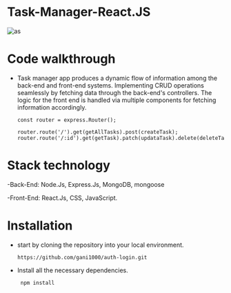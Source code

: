 # Task-Manager-React.JS

![as](https://github.com/gani1000/task-manager/assets/107857762/51da6f31-2ccd-4e2b-88a5-a82cb1ae4961)


# Code walkthrough

- Task manager app produces a dynamic flow of information among the back-end and front-end systems.
  Implementing CRUD operations seamlessly by fetching data through the back-end's controllers. The logic
  for the front end is handled via multiple components for fetching information accordingly.

      const router = express.Router();
      
      router.route('/').get(getAllTasks).post(createTask);
      router.route('/:id').get(getTask).patch(updataTask).delete(deleteTask);

# Stack technology

-Back-End:
  Node.Js, Express.Js, MongoDB, mongoose
  
-Front-End:
  React.Js, CSS, JavaScript.

# Installation

  - start by cloning the repository into your local environment.
  
        https://github.com/gani1000/auth-login.git
  
  - Install all the necessary dependencies.
  
         npm install
